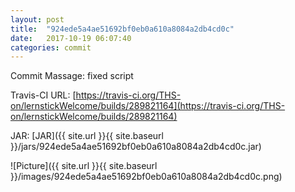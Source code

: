 ```yaml
---
layout: post
title:  "924ede5a4ae51692bf0eb0a610a8084a2db4cd0c"
date:   2017-10-19 06:07:40
categories: commit
---
```


Commit Massage: fixed script  

Travis-CI URL: [https://travis-ci.org/THS-on/lernstickWelcome/builds/289821164](https://travis-ci.org/THS-on/lernstickWelcome/builds/289821164)

JAR: [JAR]({{ site.url }}{{ site.baseurl }}/jars/924ede5a4ae51692bf0eb0a610a8084a2db4cd0c.jar)

![Picture]({{ site.url }}{{ site.baseurl }}/images/924ede5a4ae51692bf0eb0a610a8084a2db4cd0c.png)

